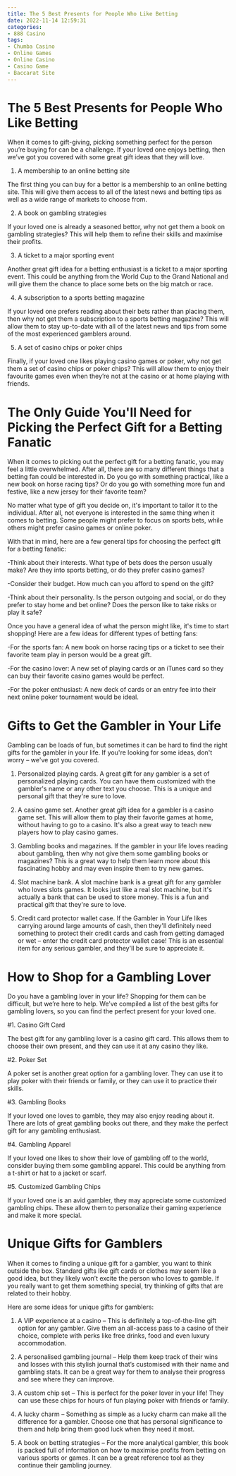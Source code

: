 ```yaml
---
title: The 5 Best Presents for People Who Like Betting
date: 2022-11-14 12:59:31
categories:
- 888 Casino
tags:
- Chumba Casino
- Online Games
- Online Casino
- Casino Game
- Baccarat Site
---
```



#  The 5 Best Presents for People Who Like Betting

When it comes to gift-giving, picking something perfect for the person you’re buying for can be a challenge. If your loved one enjoys betting, then we’ve got you covered with some great gift ideas that they will love.

1. A membership to an online betting site

The first thing you can buy for a bettor is a membership to an online betting site. This will give them access to all of the latest news and betting tips as well as a wide range of markets to choose from.

2. A book on gambling strategies

If your loved one is already a seasoned bettor, why not get them a book on gambling strategies? This will help them to refine their skills and maximise their profits.

3. A ticket to a major sporting event

Another great gift idea for a betting enthusiast is a ticket to a major sporting event. This could be anything from the World Cup to the Grand National and will give them the chance to place some bets on the big match or race.

4. A subscription to a sports betting magazine

If your loved one prefers reading about their bets rather than placing them, then why not get them a subscription to a sports betting magazine? This will allow them to stay up-to-date with all of the latest news and tips from some of the most experienced gamblers around.

5. A set of casino chips or poker chips

Finally, if your loved one likes playing casino games or poker, why not get them a set of casino chips or poker chips? This will allow them to enjoy their favourite games even when they’re not at the casino or at home playing with friends.

#  The Only Guide You'll Need for Picking the Perfect Gift for a Betting Fanatic

When it comes to picking out the perfect gift for a betting fanatic, you may feel a little overwhelmed. After all, there are so many different things that a betting fan could be interested in. Do you go with something practical, like a new book on horse racing tips? Or do you go with something more fun and festive, like a new jersey for their favorite team?

No matter what type of gift you decide on, it's important to tailor it to the individual. After all, not everyone is interested in the same thing when it comes to betting. Some people might prefer to focus on sports bets, while others might prefer casino games or online poker.

With that in mind, here are a few general tips for choosing the perfect gift for a betting fanatic:

-Think about their interests. What type of bets does the person usually make? Are they into sports betting, or do they prefer casino games?

-Consider their budget. How much can you afford to spend on the gift?

-Think about their personality. Is the person outgoing and social, or do they prefer to stay home and bet online? Does the person like to take risks or play it safe?

Once you have a general idea of what the person might like, it's time to start shopping! Here are a few ideas for different types of betting fans:

-For the sports fan: A new book on horse racing tips or a ticket to see their favorite team play in person would be a great gift.

-For the casino lover: A new set of playing cards or an iTunes card so they can buy their favorite casino games would be perfect.

-For the poker enthusiast: A new deck of cards or an entry fee into their next online poker tournament would be ideal.

#  Gifts to Get the Gambler in Your Life

Gambling can be loads of fun, but sometimes it can be hard to find the right gifts for the gambler in your life. If you're looking for some ideas, don't worry – we've got you covered.

1. Personalized playing cards. A great gift for any gambler is a set of personalized playing cards. You can have them customized with the gambler's name or any other text you choose. This is a unique and personal gift that they're sure to love.

2. A casino game set. Another great gift idea for a gambler is a casino game set. This will allow them to play their favorite games at home, without having to go to a casino. It's also a great way to teach new players how to play casino games.

3. Gambling books and magazines. If the gambler in your life loves reading about gambling, then why not give them some gambling books or magazines? This is a great way to help them learn more about this fascinating hobby and may even inspire them to try new games.

4. Slot machine bank. A slot machine bank is a great gift for any gambler who loves slots games. It looks just like a real slot machine, but it's actually a bank that can be used to store money. This is a fun and practical gift that they're sure to love.

5. Credit card protector wallet case. If the Gambler in Your Life likes carrying around large amounts of cash, then they'll definitely need something to protect their credit cards and cash from getting damaged or wet – enter the credit card protector wallet case! This is an essential item for any serious gambler, and they'll be sure to appreciate it.

#  How to Shop for a Gambling Lover

Do you have a gambling lover in your life? Shopping for them can be difficult, but we’re here to help. We’ve compiled a list of the best gifts for gambling lovers, so you can find the perfect present for your loved one.

#1. Casino Gift Card

The best gift for any gambling lover is a casino gift card. This allows them to choose their own present, and they can use it at any casino they like.

#2. Poker Set

A poker set is another great option for a gambling lover. They can use it to play poker with their friends or family, or they can use it to practice their skills.

#3. Gambling Books

If your loved one loves to gamble, they may also enjoy reading about it. There are lots of great gambling books out there, and they make the perfect gift for any gambling enthusiast.

#4. Gambling Apparel

If your loved one likes to show their love of gambling off to the world, consider buying them some gambling apparel. This could be anything from a t-shirt or hat to a jacket or scarf.

#5. Customized Gambling Chips

If your loved one is an avid gambler, they may appreciate some customized gambling chips. These allow them to personalize their gaming experience and make it more special.

#  Unique Gifts for Gamblers

When it comes to finding a unique gift for a gambler, you want to think outside the box. Standard gifts like gift cards or clothes may seem like a good idea, but they likely won’t excite the person who loves to gamble. If you really want to get them something special, try thinking of gifts that are related to their hobby.

Here are some ideas for unique gifts for gamblers:

1. A VIP experience at a casino – This is definitely a top-of-the-line gift option for any gambler. Give them an all-access pass to a casino of their choice, complete with perks like free drinks, food and even luxury accommodation.

2. A personalised gambling journal – Help them keep track of their wins and losses with this stylish journal that’s customised with their name and gambling stats. It can be a great way for them to analyse their progress and see where they can improve.

3. A custom chip set – This is perfect for the poker lover in your life! They can use these chips for hours of fun playing poker with friends or family.

4. A lucky charm – Something as simple as a lucky charm can make all the difference for a gambler. Choose one that has personal significance to them and help bring them good luck when they need it most.

5. A book on betting strategies – For the more analytical gambler, this book is packed full of information on how to maximise profits from betting on various sports or games. It can be a great reference tool as they continue their gambling journey.